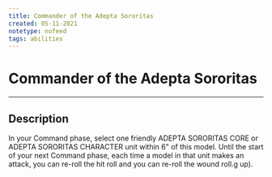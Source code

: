 ```yaml
---
title: Commander of the Adepta Sororitas
created: 05-11-2021
notetype: nofeed
tags: abilities
---
```


# Commander of the Adepta Sororitas

---

## Description

In your Command phase, select one friendly ADEPTA SORORITAS CORE or ADEPTA SORORITAS CHARACTER unit within 6" of this model. Until the start of your next Command phase, each time a model in that unit makes an attack, you can re-roll the hit roll and you can re-roll the wound roll.g up).